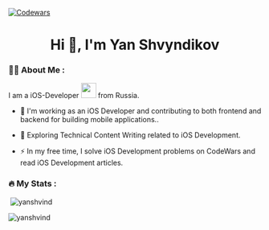 
[![Codewars](https://www.codewars.com/users/ЯнчикSwift/badges/large)](https://www.codewars.com/users/ЯнчикSwift)
<h1 align="center">Hi 👋, I'm Yan Shvyndikov</h1>

### :man_technologist: About Me :
I am a iOS-Developer <img src="https://media.giphy.com/media/WUlplcMpOCEmTGBtBW/giphy.gif" width="30"> from Russia.
- :telescope: I'm working as an iOS Developer and contributing to both frontend and backend for building mobile applications..

- :seedling:  Exploring Technical Content Writing related to iOS Development.

- :zap: In my free time, I solve iOS Development problems on CodeWars and read iOS Development articles.

### :fire: My Stats :
<p>&nbsp;<img align="center" src="https://github-readme-stats.vercel.app/api?username=yanshvind&show_icons=true&locale=en" alt="yanshvind" /></p>

<p><img align="center" src="https://github-readme-streak-stats.herokuapp.com/?user=yanshvind&" alt="yanshvind" /></p>
